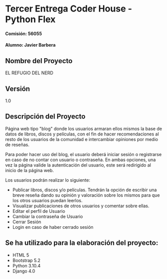 # Tercer Entrega Coder House - Python Flex

#### Comisión: 56055

#### Alumno: Javier Barbera

## Nombre del Proyecto

EL REFUGIO DEL NERD

## Versión
1.0

## Descripción del Proyecto
Página web tipo "blog" donde los usuarios armaran ellos mismos la base de datos de libros, discos y películas, con el fin de hacer recomendaciones al resto de los usuarios de la comunidad e intercambiar opiniones por medio de reseñas.

Para poder hacer uso del blog, el usuario deberá iniciar sesión o registrarse en caso de no contar con usuario o contraseña. En ambas opciones, una vez la página valide la autenticación del usuario, este será redirigido al inicio de la página web.

Los usuarios podrán realizar lo siguiente:
- Publicar libros, discos y/o películas. Tendrán la opción de escribir una breve reseña dando su opinión y valoración sobre los mismos para que los otros usuarios puedan leerlos.
- Visualizar publicaciones de otros usuarios y comentar sobre ellas.
- Editar el perfil de Usuario
- Cambiar la contraseña de Usuario
- Cerrar Sesión
- Login en caso de haber cerrado sesión


## Se ha utilizado para la elaboración del proyecto:
- HTML 5
- Bootstrap 5.2
- Python 3.10.4
- Django 4.0